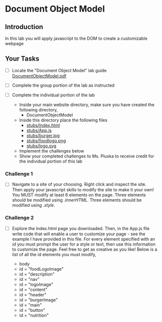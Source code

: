 # Document Object Model

## Introduction
In this lab you will apply javascript to the DOM to create a customizable webpage

## Your Tasks

- [ ] Locate the "Document Object Model" lab guide [DocumentObjectModel.pdf](DocumentObjectModel.pdf)

- [ ] Complete the group portion of the lab as instructed

- [ ] Complete the individual portion of the lab

	* Inside your main website directory, make sure you have created the following directory, 
		- DocumentObjectModel
	* Inside this directory place the following files
		- [stubs/Index.html](stubs/Index.html)
		- [stubs/App.js](stubs/App.js)
		- [stubs/burger.jpg](stubs/burger.jpg)
		- [stubs/foodlogo.png](stubs/foodlogo.png)
		- [stubs/logo.svg](stubs/logo.svg)
	* Implement the challenges below
	* Show your completed challenges to Ms. Pluska to receive credit for the individual portion of this lab

### Challenge 1

- [ ] Navigate to a site of your choosing.  Right click and inspect the site.  Then apply your javascript skills to modify the site to make it your own!  You MUST modify at least 6 elements on the page. Three elements should be modified using _.innerHTML_.  Three elements should be modified using _.style_.

### Challenge 2

- [ ] Explore the Index.html page you downloaded.  Then, in the App.js file write code that will enable a user to customize your page - see the example I have provided in this file.  For every element specified with an _id_ you must prompt the user for a style or text, then use this information to customize the page.  Feel free to get as creative as you like!  Below is a list of all the id elements you must modify, 

	* body
	* id = "foodLogoImage"
	* id = "description"
	* id = "nav"
	* id = "logoImage"
	* id = "content"
	* id = "header"
	* id = "burgerImage"
	* id = "main"
	* id = "button"
	* id = "nutrition"











